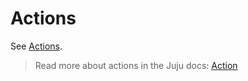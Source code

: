 # Actions

See [Actions](https://charmhub.io/hockeypuck-k8s/actions).

> Read more about actions in the Juju docs: [Action](https://juju.is/docs/juju/action)

